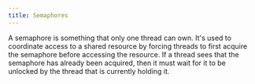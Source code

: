 ```yaml
---
title: Semaphores
---
```


A semaphore is something that only one thread can own. It's used to coordinate access to a shared resource by forcing threads to first acquire the semaphore before accessing the resource. If a thread sees that the semaphore has already been acquired, then it must wait for it to be unlocked by the thread that is currently holding it.
